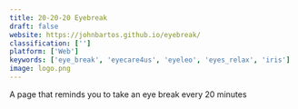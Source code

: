 ```yaml
---
title: 20-20-20 Eyebreak
draft: false 
website: https://johnbartos.github.io/eyebreak/
classification: ['']
platform: ['Web']
keywords: ['eye_break', 'eyecare4us', 'eyeleo', 'eyes_relax', 'iris']
image: logo.png
---
```

A page that reminds you to take an eye break every 20 minutes